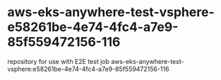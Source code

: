 # aws-eks-anywhere-test-vsphere-e58261be-4e74-4fc4-a7e9-85f559472156-116
repository for use with E2E test job aws-eks-anywhere-test-vsphere:e58261be-4e74-4fc4-a7e9-85f559472156-116

